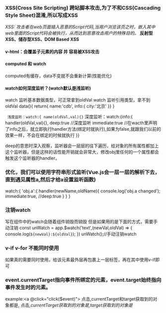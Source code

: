 ### XSS(Cross Site Scripting) 跨站脚本攻击,为了不和CSS(Cascading Style Sheet)混淆,所以写成XSS

*XSS: 攻击者在web页面插入恶意的Script代码,当用户浏览该页之时，嵌入其中web里面的Script代码会被执行，从而达到恶意攻击用户的特殊目的。*
**反射型XSS、储存型XSS、DOM Based XSS**

#### v-html：会覆盖子元素的内容 并 容易被XSS攻击

#### computed 和 watch

computed有缓存，data不变就不会重新计算(性能优化)

#### watch如何深度监听？(watch默认是浅监听)

watch 监听基本数据类型，可正常拿到oldVal
watch 监听引用类型，拿不到oldVal
data(){  return{
name:'cdb',
info:{
city:'北京'
}}
}

``` 浅度监听：watch:{ name(oldVal,val){}```
深度监听：watch:{info:{
handler(oldVal,val){},
deep:true  //深度监听
immediate:true //在wacth里声明了info之后，就立即执行handler方法(绑定时就执行),如果为false,就跟我们以前的效果一样，不会在绑定的时候就执行
}}

deep的意思时深入观察，监听器会一层层的往下遍历，给对象的所有属性都加上这个监听器，但是这样的话性能开销就会非常大，修改obj里任何的一个属性都会触发这个监听器的handler。

### 优化，我们可以使用字符串形式监听(Vue.js会一层一层的解析下去，直到遇见属性a,然后才给a设置监听函数)

watch:{
'obj.a':{
handler(newName,oldName){
console.log('obj.a changed');
immediate:true,
//deep:true
}
}
}

### 注销watch

写在组件中的watch会随着组件销毁而销毁
但是如果用的是下面的方式，需要手动注销
const unWatch = app.$watch('text',(newVal,oldVal) => {
console.log(`${newVal}:${oldVal}`);
})
unWatch();//手动注销watch

### v-if v-for 不能同时使用

如果真的需要同时使用，给该元素最外层再包裹上一层标签，再在其中使用v-if即可

### event.currentTarget指向事件所绑定的元素，event.target始终指向事件发生时的元素。

example:<a @click="click($event)"><i></i></a>
点击<a>,currentTarget和target获取到的对象都是<a>,
点击<i>,currentTarget获取到的对象是<a>,target获取到的对象是<i>
